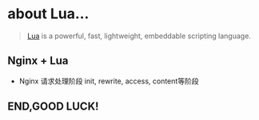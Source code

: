 about Lua...
==============

> [Lua](http://www.lua.org/) is a powerful, fast, lightweight, embeddable scripting language.

Nginx + Lua
-----------

- Nginx 请求处理阶段 init, rewrite, access, content等阶段





END,GOOD LUCK!
--------------
